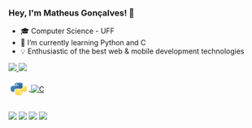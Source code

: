 ### Hey, I'm Matheus Gonçalves! 👋

- 🎓 Computer Science - UFF
- 🌱 I’m currently learning Python and C
- 💡 Enthusiastic of the best web & mobile development technologies

<div>
  <a href="https://github.com/oftheus">
  <img height="150em" src="https://github-readme-stats.vercel.app/api?username=oftheus&show_icons=true&theme=github_dark&include_all_commits=true&count_private=true"/>
  <img height="150em" src="https://github-readme-stats.vercel.app/api/top-langs/?username=oftheus&layout=compact&langs_count=7&theme=github_dark"/>
</div> 
  
<div style="display: inline_block"><br>   
  <img align="center" alt="Python" height="30" width="40" src="https://raw.githubusercontent.com/devicons/devicon/master/icons/python/python-original.svg">
  <img align="center" alt="C" height="30" width="40" src="https://cdn.jsdelivr.net/gh/devicons/devicon/icons/c/c-original.svg"
</div>  
  
  ##
  
  <div>
  <a href="https://instagram.com/oftheus" target="_blank"><img src="https://img.shields.io/badge/-Instagram-%23E4405F?style=for-the-badge&logo=instagram&logoColor=white" target="_blank"></a>
 	<a href="https://www.twitch.tv/lperigoxo" target="_blank"><img src="https://img.shields.io/badge/Twitch-9146FF?style=for-the-badge&logo=twitch&logoColor=white" target="_blank"></a>
 <a href="https://discord.gg/ezydPQeY" target="_blank"><img src="https://img.shields.io/badge/Discord-7289DA?style=for-the-badge&logo=discord&logoColor=white" target="_blank"></a> 
 <a href="https://steamcommunity.com/id/perigoxxo/" target="_blank" ><img src="https://img.shields.io/badge/Steam-000000?style=for-the-badge&logo=steam&logoColor=white" target="_blank"></a>
    
  </div> 
  
  
